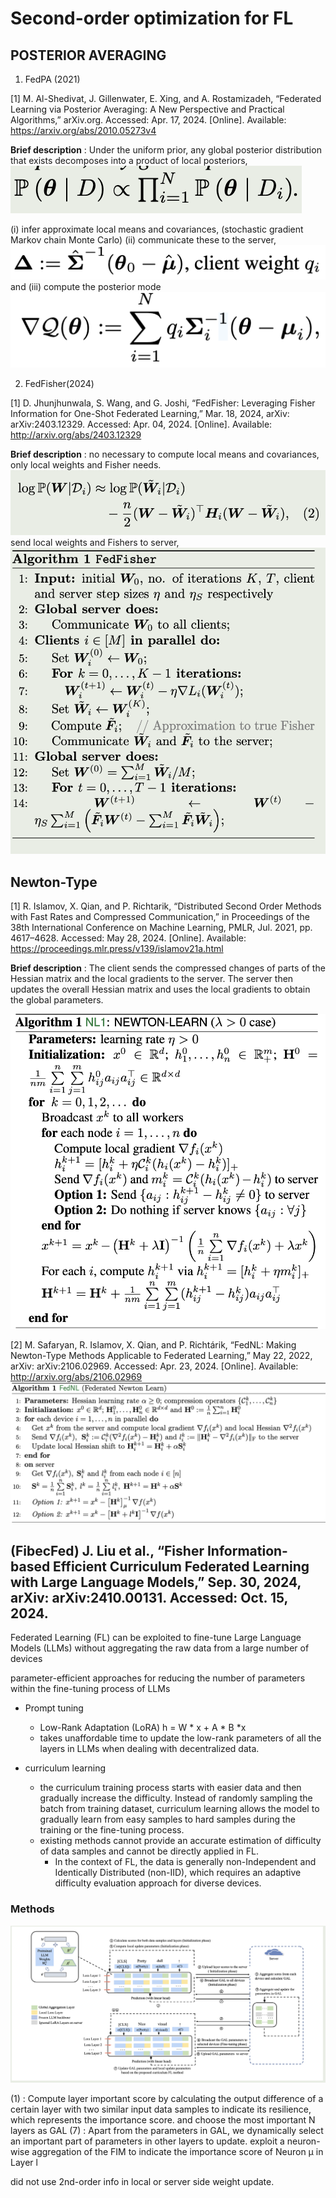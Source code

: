 # Second-order optimization for FL

## POSTERIOR AVERAGING

1. FedPA (2021)

[1] M. Al-Shedivat, J. Gillenwater, E. Xing, and A. Rostamizadeh, “Federated Learning via Posterior Averaging: A New Perspective and Practical Algorithms,” arXiv.org. Accessed: Apr. 17, 2024. [Online]. Available: https://arxiv.org/abs/2010.05273v4

**Brief description** : Under the uniform prior, any global posterior distribution that exists decomposes into a product of local posteriors,
![p](./images/global_P.png)

(i) infer approximate local means and covariances, (stochastic gradient Markov chain Monte Carlo)
(ii) communicate these to the server, 
![client-> server](./images/p1.png)
and (iii) compute the posterior mode
![none](./images/p2.png)

2. FedFisher(2024)

[1] D. Jhunjhunwala, S. Wang, and G. Joshi, “FedFisher: Leveraging Fisher Information for One-Shot Federated Learning,” Mar. 18, 2024, arXiv: arXiv:2403.12329. Accessed: Apr. 04, 2024. [Online]. Available: http://arxiv.org/abs/2403.12329

**Brief description** : no necessary to compute local means and covariances, only local weights and Fisher needs.
![log](./images/log_H.png)
send local weights and Fishers to server,
![fedfisher](./images/FedFisher.png)


## Newton-Type

[1] R. Islamov, X. Qian, and P. Richtarik, “Distributed Second Order Methods with Fast Rates and Compressed Communication,” in Proceedings of the 38th International Conference on Machine Learning, PMLR, Jul. 2021, pp. 4617–4628. Accessed: May 28, 2024. [Online]. Available: https://proceedings.mlr.press/v139/islamov21a.html

**Brief description** : The client sends the compressed changes of parts of the Hessian matrix and the local gradients to the server. The server then updates the overall Hessian matrix and uses the local gradients to obtain the global parameters.

![nl](./images/Newton-learn.png)

[2] M. Safaryan, R. Islamov, X. Qian, and P. Richtárik, “FedNL: Making Newton-Type Methods Applicable to Federated Learning,” May 22, 2022, arXiv: arXiv:2106.02969. Accessed: Apr. 23, 2024. [Online]. Available: http://arxiv.org/abs/2106.02969
![nl](./images/fedNL.png)

## (FibecFed) J. Liu et al., “Fisher Information-based Efficient Curriculum Federated Learning with Large Language Models,” Sep. 30, 2024, arXiv: arXiv:2410.00131. Accessed: Oct. 15, 2024.

Federated Learning (FL) can be exploited to fine-tune Large Language Models (LLMs) without aggregating the raw data from a large number of devices

parameter-efficient approaches for reducing the number of parameters within the fine-tuning process of LLMs

- Prompt tuning
  - Low-Rank Adaptation (LoRA)
  h = W * x +  A * B *x
  - takes unaffordable time to update the low-rank parameters of all the layers in LLMs when dealing with decentralized data.

- curriculum learning
  - the curriculum training process starts with easier data and then gradually increase the difficulty. Instead of randomly sampling the batch from training dataset, curriculum learning allows the model to gradually learn from easy samples to hard samples during the training or the fine-tuning process.
  - existing methods cannot provide an accurate estimation of difficulty of data samples and cannot be directly applied in FL.
    - In the context of FL, the data is generally non-Independent and Identically Distributed (non-IID), which requires an adaptive difficulty evaluation approach for diverse devices.

### Methods

![sys](./images/2nd-order-fl/FibecFed_sys.png)

(1) : Compute layer important score by calculating the output difference of a certain layer with two similar input data samples to indicate its resilience, which represents the importance score.
and choose the most important N layers as GAL
(7) : Apart from the parameters in GAL, we dynamically select an important part of parameters in other layers to update.
exploit a neuron-wise aggregation of the FIM to indicate the importance score of Neuron μ in Layer l

did not use 2nd-order info in local or server side weight update.
